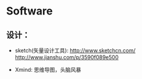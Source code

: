 # Software


## 设计：

* sketch(矢量设计工具): 
      http://www.sketchcn.com/
      http://www.jianshu.com/p/3590f089e500

* Xmind: 思维导图，头脑风暴